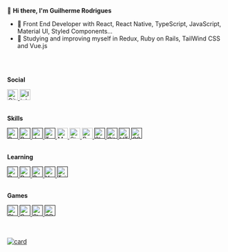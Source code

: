 👋  <b>Hi there, I'm Guilherme Rodrigues</b>
- 🌱 Front End Developer with React, React Native, TypeScript, JavaScript, Material UI, Styled Components...
- 👀 Studying and improving myself in Redux, Ruby on Rails, TailWind CSS and Vue.js

<br>
<br>

<b>Social</b>

 <a href="https://github.com/oguilhermerdg"  target="_blank" rel="noopener noreferrer">
    <img src="https://img.shields.io/badge/GitHub-100000?style=for-the-badge&logo=github&logoColor=white" height="25" alt="Github logo" />
  </a>

  <a href="https://www.linkedin.com/in/guilherme-rdg/"  target="_blank" rel="noopener noreferrer">
    <img src="https://img.shields.io/static/v1?message=LinkedIn&logo=linkedin&label=&color=0077B5&logoColor=white&labelColor=&style=for-the-badge" height="25" alt="linkedin logo" />
  </a>
  
  <br>
  <br>

<b>Skills</b>

  <a href=""  target="_blank" rel="noopener noreferrer">
    <img src="https://img.shields.io/badge/React-20232A?style=for-the-badge&logo=react&logoColor=61DAFB" height="25" alt="Reactlogo"/>
  </a>
  
  <a href=""  target="_blank" rel="noopener noreferrer">
    <img src="https://img.shields.io/badge/React_Native-20232A?style=for-the-badge&logo=react&logoColor=61DAFB" height="25" alt="React Native logo" />
  </a>
  
  <a href=""  target="_blank" rel="noopener noreferrer">
    <img src="https://img.shields.io/badge/JavaScript-323330?style=for-the-badge&logo=javascript&logoColor=F7DF1E" height="25" alt="JavaScript logo"        />
  </a>
  
  <a href=""  target="_blank" rel="noopener noreferrer">
    <img src="https://img.shields.io/badge/TypeScript-007ACC?style=for-the-badge&logo=typescript&logoColor=white" height="25" alt="TypeScript logo" />
  </a>
  
  <a href="h"  target="_blank" rel="noopener noreferrer">
    <img src="https://img.shields.io/badge/Material--UI-0081CB?style=for-the-badge&logo=material-ui&logoColor=white" height="25" alt="Material UI logo"     />
  </a>
  
  <a href="h"  target="_blank" rel="noopener noreferrer">
    <img src="https://img.shields.io/badge/styled--components-DB7093?style=for-the-badge&logo=styled-components&logoColor=white" height="25"                 alt="Styled Components logo" />
  </a>
  
  <a href="h"  target="_blank" rel="noopener noreferrer">
    <img src="https://img.shields.io/badge/React_Router-CA4245?style=for-the-badge&logo=react-router&logoColor=white" height="25" alt="React Router         logo"/>
  </a>
  
  <a href=""  target="_blank" rel="noopener noreferrer">
    <img src="https://img.shields.io/badge/Shell_Script-121011?style=for-the-badge&logo=gnu-bash&logoColor=white" height="25" alt="Shell Script logo" />
  </a>

  <a href=""  target="_blank" rel="noopener noreferrer">
    <img src="https://img.shields.io/badge/Git-E34F26?style=for-the-badge&logo=git&logoColor=white" height="25" alt="Git logo" />
  </a>
  
  <a href=""  target="_blank" rel="noopener noreferrer">
    <img src="https://img.shields.io/badge/HTML5-E34F26?style=for-the-badge&logo=html5&logoColor=white" height="25" alt="HTML logo" />
  </a>
  
  <a href=""  target="_blank" rel="noopener noreferrer">
    <img src="https://img.shields.io/badge/CSS3-1572B6?style=for-the-badge&logo=css3&logoColor=white" height="25" alt="CSS logo" />
  </a>
  
  <br>
  <br>

  <b>Learning</b>

  <a href=""  target="_blank" rel="noopener noreferrer">
    <img src="https://img.shields.io/badge/Ruby-CC342D?style=for-the-badge&logo=ruby&logoColor=white" height="25" alt="Ruby logo" />
  </a>
  
   <a href=""  target="_blank" rel="noopener noreferrer">
    <img src="https://img.shields.io/badge/Ruby_on_Rails-CC0000?style=for-the-badge&logo=ruby-on-rails&logoColor=white" height="25" alt="Ruby on Rails       logo" />
  </a>

  <a href=""  target="_blank" rel="noopener noreferrer">
    <img src="https://img.shields.io/badge/Redux-593D88?style=for-the-badge&logo=redux&logoColor=white" height="25" alt="Redux" />
  </a>
  
  <a href=""  target="_blank" rel="noopener noreferrer">
    <img src="https://img.shields.io/badge/Vue.js-35495E?style=for-the-badge&logo=vue.js&logoColor=4FC08D" height="25" alt="Vue" />
  </a>
  
  <a href=""  target="_blank" rel="noopener noreferrer">
    <img src="https://img.shields.io/badge/Tailwind_CSS-38B2AC?style=for-the-badge&logo=tailwind-css&logoColor=white" height="25" alt="TailWind" />
  </a>
  
<br>
<br>
  
<b>Games</b>

  <a href=""  target="_blank" rel="noopener noreferrer">
    <img src="https://img.shields.io/badge/PlayStation-003791?style=for-the-badge&logo=playstation&logoColor=white" height="25" alt="Playstation" />
  </a>
  
  <a href=""  target="_blank" rel="noopener noreferrer">
    <img src="https://img.shields.io/badge/Nintendo_Switch-E60012?style=for-the-badge&logo=nintendo-switch&logoColor=white" height="25" alt="Switch" />
  </a>
  
  <a href=""  target="_blank" rel="noopener noreferrer">
    <img src="https://img.shields.io/badge/Steam-000000?style=for-the-badge&logo=steam&logoColor=white" height="25" alt="Steam" />
  </a>
  
  <a href=""  target="_blank" rel="noopener noreferrer">
    <img src="https://img.shields.io/badge/Nintendo_3DS-D12228?style=for-the-badge&logo=nintendo-3ds&logoColor=white" height="25" alt="3DS" />
  </a>

  <br>
  <br>
  <br>

<!--   <b>Linguagens</b> -->
 
 [![card](https://github-readme-stats.vercel.app/api?username=oguilhermerdg&theme=dark&show_icons=true)](https://github.com/anuraghazra/github-readme-stats)
 
<!-- [![oguilhermerdg](https://github-readme-stats.vercel.app/api/top-langs/?username=oguilhermerdg&hide=html&layout=compact&theme=dark)](https://github.com/anuraghazra/github-readme-stats) -->






